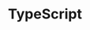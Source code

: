 ---
title: "TypeScript"
description: "Curso de TypeScript"
file: "/src/content/certifications/TypeScript.pdf"
hours: "9 horas en total"
--- 